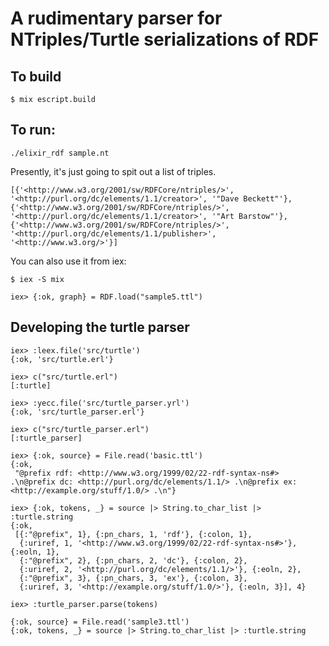 # A rudimentary parser for NTriples/Turtle serializations of RDF

## To build

```
$ mix escript.build
```

## To run:

```
./elixir_rdf sample.nt
```

Presently, it's just going to spit out a list of triples.

```
[{'<http://www.w3.org/2001/sw/RDFCore/ntriples/>', '<http://purl.org/dc/elements/1.1/creator>', '"Dave Beckett"'},
{'<http://www.w3.org/2001/sw/RDFCore/ntriples/>', '<http://purl.org/dc/elements/1.1/creator>', '"Art Barstow"'},
{'<http://www.w3.org/2001/sw/RDFCore/ntriples/>', '<http://purl.org/dc/elements/1.1/publisher>', '<http://www.w3.org/>'}]
```

You can also use it from iex:

```
$ iex -S mix
```

```
iex> {:ok, graph} = RDF.load("sample5.ttl")
```

## Developing the turtle parser

```
iex> :leex.file('src/turtle')
{:ok, 'src/turtle.erl'}

iex> c("src/turtle.erl")
[:turtle]

iex> :yecc.file('src/turtle_parser.yrl')
{:ok, 'src/turtle_parser.erl'}

iex> c("src/turtle_parser.erl")
[:turtle_parser]

iex> {:ok, source} = File.read('basic.ttl')
{:ok,
 "@prefix rdf: <http://www.w3.org/1999/02/22-rdf-syntax-ns#> .\n@prefix dc: <http://purl.org/dc/elements/1.1/> .\n@prefix ex: <http://example.org/stuff/1.0/> .\n"}

iex> {:ok, tokens, _} = source |> String.to_char_list |> :turtle.string
{:ok,
 [{:"@prefix", 1}, {:pn_chars, 1, 'rdf'}, {:colon, 1},
  {:uriref, 1, '<http://www.w3.org/1999/02/22-rdf-syntax-ns#>'}, {:eoln, 1},
  {:"@prefix", 2}, {:pn_chars, 2, 'dc'}, {:colon, 2},
  {:uriref, 2, '<http://purl.org/dc/elements/1.1/>'}, {:eoln, 2},
  {:"@prefix", 3}, {:pn_chars, 3, 'ex'}, {:colon, 3},
  {:uriref, 3, '<http://example.org/stuff/1.0/>'}, {:eoln, 3}], 4}

iex> :turtle_parser.parse(tokens)
```

```
{:ok, source} = File.read('sample3.ttl')
{:ok, tokens, _} = source |> String.to_char_list |> :turtle.string
```
